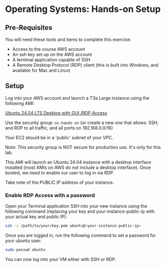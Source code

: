 <h1>
  <span class="headline">Operating Systems: Hands-on</span>
  <span class="subhead">Setup</span>
</h1>


## Pre-Requisites

You will need these tools and items to complete this exercise:
- Access to the course AWS account
- An ssh key set up on the AWS account
- A terminal application capable of SSH
- A Remote Desktop Protocol (RDP) client (this is built into Windows, and available for Mac and Linux)

## Setup

Log into your AWS account and launch a T3a.Large instance using the following AMI:

[Ubuntu 24.04 LTS Desktop with GUI /RDP Access](https://aws.amazon.com/marketplace/pp/prodview-kepyp5mpwie7i) 

Use the security group: `os-hands-on` (or create a new one that allows: SSH, and RDP to all traffic, and all ports on 192.168.0.0/16)

Your EC2 should be in a 'public' subnet of your VPC.

Note: This security group is NOT secure for production use. It's only for this lab.


This AMI will launch an Ubuntu 24.04 instance with a desktop interface installed (most AMIs on AWS do not include a desktop interface). Once booted, we need to enable our user to log in via RDP.

Take note of the PUBLIC IP address of your instance.

### Enable RDP Access with a password

Open your Terminal application SSH into your new instance using the following command (replacing your key and your-instance-public-ip with your actual key and public IP):

```bash
ssh -i /path/to/your/key.pem ubuntu@<your-instance-public-ip>
```

Once you are logged in, run the following command to set a password for your ubuntu user:

```bash
sudo passwd ubuntu
```

You can now log into your VM either with SSH or RDP. 

